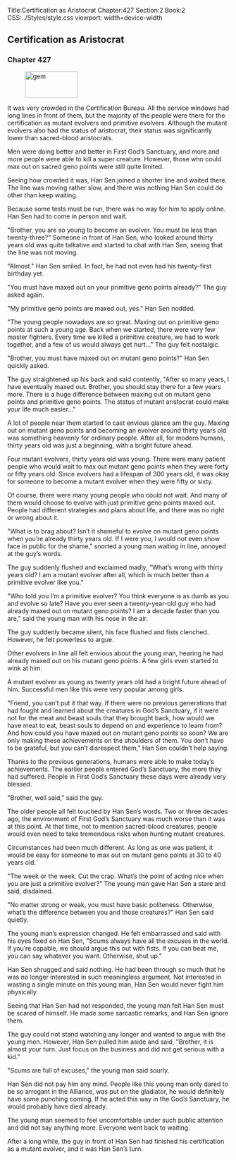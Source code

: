 Title:Certification as Aristocrat 
Chapter:427 
Section:2 
Book:2 
CSS:../Styles/style.css 
viewport: width=device-width
  
## Certification as Aristocrat
### Chapter 427
  
<figure>
	<img src="../Images/gem.gif" alt="gem" id="gem" width="120" height="60" />
</figure>
  

  
It was very crowded in the Certification Bureau. All the service windows had long lines in front of them, but the majority of the people were there for the certification as mutant evolvers and primitive evolvers. Although the mutant evolvers also had the status of aristocrat, their status was significantly lower than sacred-blood aristocrats.

Men were doing better and better in First God’s Sanctuary, and more and more people were able to kill a super creature. However, those who could max out on sacred geno points were still quite limited.

Seeing how crowded it was, Han Sen joined a shorter line and waited there. The line was moving rather slow, and there was nothing Han Sen could do other than keep waiting.

Because some tests must be run, there was no way for him to apply online. Han Sen had to come in person and wait.

"Brother, you are so young to become an evolver. You must be less than twenty-three?" Someone in front of Han Sen, who looked around thirty years old was quite talkative and started to chat with Han Sen, seeing that the line was not moving.

"Almost." Han Sen smiled. In fact, he had not even had his twenty-first birthday yet.

"You must have maxed out on your primitive geno points already?" The guy asked again.

"My primitive geno points are maxed out, yes." Han Sen nodded.

"The young people nowadays are so great. Maxing out on primitive geno points at such a young age. Back when we started, there were very few master fighters. Every time we killed a primitive creature, we had to work together, and a few of us would always get hurt…" The guy felt nostalgic.

"Brother, you must have maxed out on mutant geno points?" Han Sen quickly asked.

The guy straightened up his back and said contently, "After so many years, I have eventually maxed out. Brother, you should stay there for a few years more. There is a huge difference between maxing out on mutant geno points and primitive geno points. The status of mutant aristocrat could make your life much easier…"

A lot of people near them started to cast envious glance am the guy. Maxing out on mutant geno points and becoming an evolver around thirty years old was something heavenly for ordinary people. After all, for modern humans, thirty years old was just a beginning, with a bright future ahead.

Four mutant evolvers, thirty years old was young. There were many patient people who would wait to max out mutant geno points when they were forty or fifty years old. Since evolvers had a lifespan of 300 years old, it was okay for someone to become a mutant evolver when they were fifty or sixty.

Of course, there were many young people who could not wait. And many of them would choose to evolve with just primitive geno points maxed out. People had different strategies and plans about life, and there was no right or wrong about it.

"What is to brag about? Isn’t it shameful to evolve on mutant geno points when you’re already thirty years old. If I were you, I would not even show face in public for the shame," snorted a young man waiting in line, annoyed at the guy’s words.

The guy suddenly flushed and exclaimed madly, "What’s wrong with thirty years old? I am a mutant evolver after all, which is much better than a primitive evolver like you."

"Who told you I’m a primitive evolver? You think everyone is as dumb as you and evolve so late? Have you ever seen a twenty-year-old guy who had already maxed out on mutant geno points? I am a decade faster than you are," said the young man with his nose in the air.

The guy suddenly became silent, his face flushed and fists clenched. However, he felt powerless to argue.

Other evolvers in line all felt envious about the young man, hearing he had already maxed out on his mutant geno points. A few girls even started to wink at him.

A mutant evolver as young as twenty years old had a bright future ahead of him. Successful men like this were very popular among girls.

"Friend, you can’t put it that way. If there were no previous generations that had fought and learned about the creatures in God’s Sanctuary, if it were not for the meat and beast souls that they brought back, how would we have meat to eat, beast souls to depend on and experience to learn from? And how could you have maxed out on mutant geno points so soon? We are only making these achievements on the shoulders of them. You don’t have to be grateful, but you can’t disrespect them," Han Sen couldn’t help saying.

Thanks to the previous generations, humans were able to make today’s achievements. The earlier people entered God’s Sanctuary, the more they had suffered. People in First God’s Sanctuary these days were already very blessed.

"Brother, well said," said the guy.

The older people all felt touched by Han Sen’s words. Two or three decades ago, the environment of First God’s Sanctuary was much worse than it was at this point. At that time, not to mention sacred-blood creatures, people would even need to take tremendous risks when hunting mutant creatures.

Circumstances had been much different. As long as one was patient, it would be easy for someone to max out on mutant geno points at 30 to 40 years old.

"The week or the week. Cut the crap. What’s the point of acting nice when you are just a primitive evolver?" The young man gave Han Sen a stare and said, disdained.

"No matter strong or weak, you must have basic politeness. Otherwise, what’s the difference between you and those creatures?" Han Sen said quietly.

The young man’s expression changed. He felt embarrassed and said with his eyes fixed on Han Sen, "Scums always have all the excuses in the world. If you’re capable, we should argue this out with fists. If you can beat me, you can say whatever you want. Otherwise, shut up."

Han Sen shrugged and said nothing. He had been through so much that he was no longer interested in such meaningless argument. Not interested in wasting a single minute on this young man, Han Sen would never fight him physically.

Seeing that Han Sen had not responded, the young man felt Han Sen must be scared of himself. He made some sarcastic remarks, and Han Sen ignore them.

The guy could not stand watching any longer and wanted to argue with the young men. However, Han Sen pulled him aside and said, "Brother, it is almost your turn. Just focus on the business and did not get serious with a kid."

"Scums are full of excuses," the young man said sourly.

Han Sen did not pay him any mind. People like this young man only dared to be so arrogant in the Alliance, was put on the gladiator, he would definitely have some punching coming. If he acted this way in the God’s Sanctuary, he would probably have died already.

The young man seemed to feel uncomfortable under such public attention and did not say anything more. Everyone went back to waiting.

After a long while, the guy in front of Han Sen had finished his certification as a mutant evolver, and it was Han Sen’s turn.
